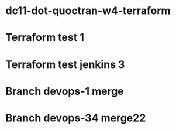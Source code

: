 # dc11-dot-quoctran-w4-terraform
# Terraform test 1
# Terraform test jenkins 3
# Branch devops-1 merge
# Branch devops-34 merge22

